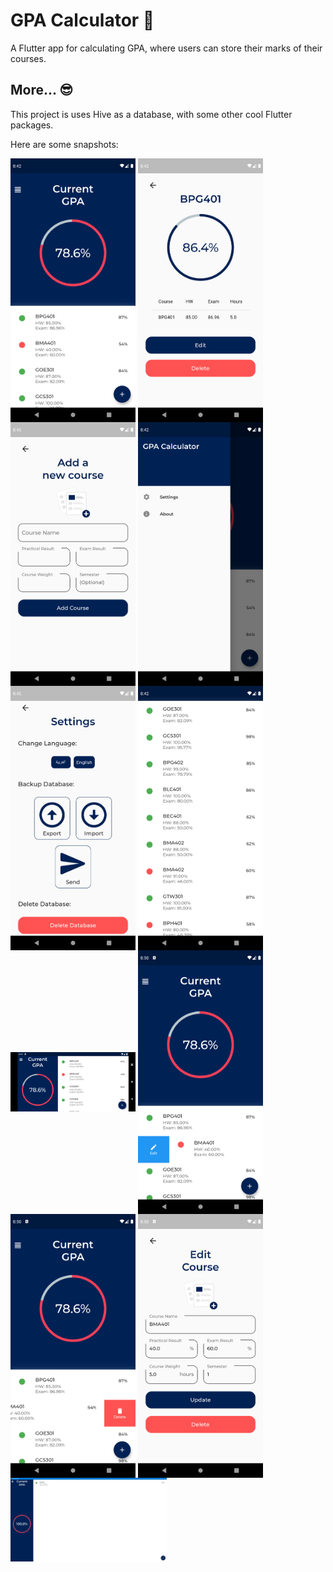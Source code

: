 # GPA Calculator 🧮

A Flutter app for calculating GPA, where users can store their marks of their courses.


## More... 😎

This project is uses Hive as a database, with some other cool Flutter packages. 

Here are some snapshots: 

<img align="center" alt="Hussam Habbas | GitHub" width="200px" src="/screenshots/1.png?raw=true alt=media" />
<img align="center" alt="Hussam Habbas | GitHub" width="200px" src="/screenshots/2.png?raw=true alt=media" />
<img align="center" alt="Hussam Habbas | GitHub" width="200px" src="/screenshots/3.png?raw=true alt=media" />
<img align="center" alt="Hussam Habbas | GitHub" width="200px" src="/screenshots/4.png?raw=true alt=media" />
<img align="center" alt="Hussam Habbas | GitHub" width="200px" src="/screenshots/5.png?raw=true alt=media" />
<img align="center" alt="Hussam Habbas | GitHub" width="200px" src="/screenshots/6.png?raw=true alt=media" />
<img align="center" alt="Hussam Habbas | GitHub" width="200px" src="/screenshots/7.png?raw=true alt=media" />
<img align="center" alt="Hussam Habbas | GitHub" width="200px" src="/screenshots/8.png?raw=true alt=media" />
<img align="center" alt="Hussam Habbas | GitHub" width="200px" src="/screenshots/9.png?raw=true alt=media" />
<img align="center" alt="Hussam Habbas | GitHub" width="200px" src="/screenshots/10.png?raw=true alt=media" />
<img align="center" alt="Hussam Habbas | GitHub" width="250px" src="/screenshots/11.png?raw=true alt=media" />
